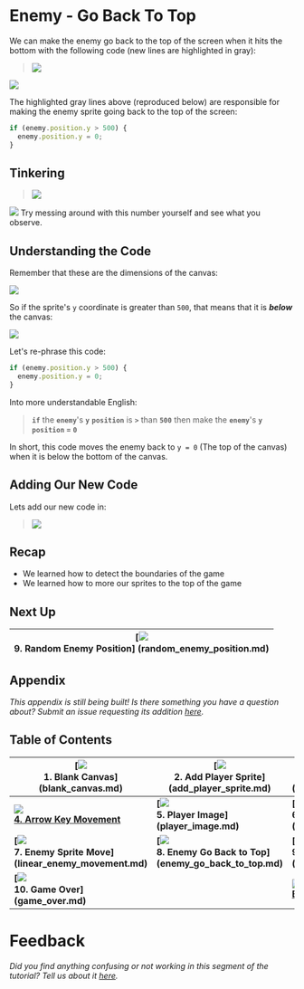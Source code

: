 # Enemy - Go Back To Top

We can make the enemy go back to the top of the screen when it hits the bottom
with the following code (new lines are highlighted in gray):

> ![](img/t8_enemy_go_back_to_top.gif)

[![](img/open_in_js_bin.png)](http://jsbin.com/qiyuno/69/edit?js,output)

The highlighted gray lines above (reproduced below) are responsible for making
the enemy sprite going back to the top of the screen:

```js
if (enemy.position.y > 500) {
  enemy.position.y = 0;
}
```

## Tinkering

> ![](img/t8_tinkering.gif)

![](img/checkmark.png) Try messing around with this number yourself and see what
you observe.

## Understanding the Code

Remember that these are the dimensions of the canvas:

![](img/t1_canvas_dimensions.png)

So if the sprite's `y` coordinate is greater than `500`, that means that it is
**_below_** the canvas:

![](img/t8_y_axis_greater_than_500.png)

Let's re-phrase this code:

```js
if (enemy.position.y > 500) {
  enemy.position.y = 0;
}
```

Into more understandable English:

> **`if`** the **`enemy`**'s **`y`** **`position`** is **`>`** than **`500`**
> then make the **`enemy`**'s **`y`** **`position`** **`=`** **`0`**

In short, this code moves the enemy back to `y = 0` (The top of the canvas) when
it is below the bottom of the canvas.

## Adding Our New Code

Lets add our new code in:

> ![](img/t8_add_code.gif)

## Recap

- We learned how to detect the boundaries of the game
- We learned how to more our sprites to the top of the game

## Next Up

| **[![](img/sq_9_random_enemy_position.gif)   <br> 9. Random Enemy Position]  (random_enemy_position.md)** |
| --------------------------------------------------------------------------------------------------------- |

## Appendix

_This appendix is still being built! Is there something you have a question
about? Submit an issue requesting its addition
[here](https://github.com/hackedu/hackedu/issues)._

## Table of Contents

| **[![](img/sq_1_blank_canvas.png)          <br> 1.  Blank Canvas]      (blank_canvas.md)**          | **[![](img/sq_2_add_player_sprite.png)    <br> 2. Add Player Sprite]    (add_player_sprite.md)**    | **[![](img/sq_3_linear_player_movement.gif)  <br> 3. Linear Player Movement] (linear_player_movement.md)** |
| --------------------------------------------------------------------------------------------------- | --------------------------------------------------------------------------------------------------- | ---------------------------------------------------------------------------------------------------------- |
| **[![](img/sq_4_arrow_key_movement.gif)    <br> 4.  Arrow Key Movement](arrow_key_movement.md)**    | **[![](img/sq_5_player_image.gif)         <br> 5. Player Image]         (player_image.md)**         | **[![](img/sq_6_add_enemy_sprite.gif)        <br> 6. Add Enemy Sprite]       (add_enemy_sprite.md)**       |
| **[![](img/sq_7_linear_enemy_movement.gif) <br> 7.  Enemy Sprite Move] (linear_enemy_movement.md)** | **[![](img/sq_8_enemy_go_back_to_top.gif) <br> 8. Enemy Go Back to Top] (enemy_go_back_to_top.md)** | **[![](img/sq_9_random_enemy_position.gif)   <br> 9. Random Enemy Position]  (random_enemy_position.md)**  |
| **[![](img/sq_10_game_over.gif)            <br> 10. Game Over]         (game_over.md)**             |                                                                                                     | **[![](img/readme.png) <br> Back to the README.md](README.md)**                                            |

# Feedback

_Did you find anything confusing or not working in this segment of the
tutorial? Tell us about it
[here](https://docs.google.com/forms/d/1IxbiDtyP-UOx3hRGu3o2I-iVll95xQ6I_pW8JS3TZ2k/viewform?entry.1677546962=Making+an+enemy+go+back+to+the+top+in+the+bullet+dodging+game)._
